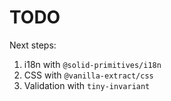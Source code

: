 # TODO

Next steps:

1. i18n with `@solid-primitives/i18n`
2. CSS with `@vanilla-extract/css`
3. Validation with `tiny-invariant`
